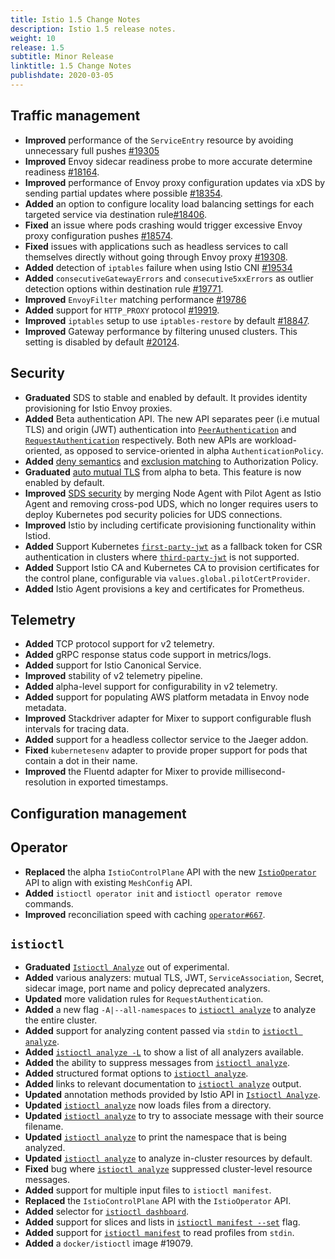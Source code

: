```yaml
---
title: Istio 1.5 Change Notes
description: Istio 1.5 release notes.
weight: 10
release: 1.5
subtitle: Minor Release
linktitle: 1.5 Change Notes
publishdate: 2020-03-05
---
```


## Traffic management

- **Improved** performance of the `ServiceEntry` resource by avoiding unnecessary full pushes [#19305](https://github.com/istio/istio/pull/19305)
- **Improved** Envoy sidecar readiness probe to more accurate determine readiness [#18164](https://github.com/istio/istio/pull/18164).
- **Improved** performance of Envoy proxy configuration updates via xDS by sending partial updates where possible [#18354](https://github.com/istio/istio/pull/18354).
- **Added** an option to configure locality load balancing settings for each targeted service via destination rule[#18406](https://github.com/istio/istio/pull/18406).
- **Fixed** an issue where pods crashing would trigger excessive Envoy proxy configuration pushes [#18574](https://github.com/istio/istio/pull/18574).
- **Fixed** issues with applications such as headless services to call themselves directly without going through Envoy proxy [#19308](https://github.com/istio/istio/pull/19308).
- **Added** detection of `iptables` failure when using Istio CNI [#19534](https://github.com/istio/istio/pull/19534)
- **Added** `consecutiveGatewayErrors` and `consecutive5xxErrors` as outlier detection options within destination rule [#19771](https://github.com/istio/istio/pull/19771).
- **Improved** `EnvoyFilter` matching performance [#19786](https://github.com/istio/istio/pull/19786)
- **Added** support for `HTTP_PROXY` protocol [#19919](https://github.com/istio/istio/pull/19919).
- **Improved** `iptables` setup to use `iptables-restore` by default [#18847](https://github.com/istio/istio/pull/18847).
- **Improved** Gateway performance by filtering unused clusters. This setting is disabled by default [#20124](https://github.com/istio/istio/pull/20124).

## Security

- **Graduated** SDS to stable and enabled by default. It provides identity provisioning for Istio Envoy proxies.
- **Added** Beta authentication API. The new API separates peer (i.e mutual TLS) and origin (JWT) authentication into [`PeerAuthentication`](https://github.com/istio/api/blob/master/security/v1beta1/peer_authentication.proto) and [`RequestAuthentication`](https://github.com/istio/api/blob/master/security/v1beta1/request_authentication.proto) respectively. Both new APIs are workload-oriented, as opposed to service-oriented in alpha `AuthenticationPolicy`.
- **Added** [deny semantics](/pt-br/docs/tasks/security/authorization/authz-deny) and [exclusion matching](/pt-br/docs/concepts/security/#exclusion-matching) to Authorization Policy.
- **Graduated** [auto mutual TLS](/pt-br/docs/tasks/security/authentication/authn-policy/#auto-mutual-tls) from alpha to beta. This feature is now enabled by default.
- **Improved** [SDS security](https://www.envoyproxy.io/docs/envoy/latest/configuration/security/secret) by merging Node Agent with Pilot Agent as Istio Agent and removing cross-pod UDS, which no longer requires users to deploy Kubernetes pod security policies for UDS connections.
- **Improved** Istio by including certificate provisioning functionality within Istiod.
- **Added** Support Kubernetes [`first-party-jwt`](https://kubernetes.io/docs/reference/access-authn-authz/authentication/#service-account-tokens) as a fallback token for CSR authentication in clusters where [`third-party-jwt`](https://kubernetes.io/docs/tasks/configure-pod-container/configure-service-account/#service-account-token-volume-projection) is not supported.
- **Added** Support Istio CA and Kubernetes CA to provision certificates for the control plane, configurable via `values.global.pilotCertProvider`.
- **Added** Istio Agent provisions a key and certificates for Prometheus.

## Telemetry

- **Added** TCP protocol support for v2 telemetry.
- **Added** gRPC response status code support in metrics/logs.
- **Added** support for Istio Canonical Service.
- **Improved** stability of v2 telemetry pipeline.
- **Added** alpha-level support for configurability in v2 telemetry.
- **Added** support for populating AWS platform metadata in Envoy node metadata.
- **Improved** Stackdriver adapter for Mixer to support configurable flush intervals for tracing data.
- **Added** support for a headless collector service to the Jaeger addon.
- **Fixed** `kubernetesenv` adapter to provide proper support for pods that contain a dot in their name.
- **Improved** the Fluentd adapter for Mixer to provide millisecond-resolution in exported timestamps.

## Configuration management

## Operator

- **Replaced** the alpha `IstioControlPlane` API with the new [`IstioOperator`](/pt-br/docs/reference/config/istio.operator.v1alpha1/) API to align with existing `MeshConfig` API.
- **Added** `istioctl operator init` and `istioctl operator remove` commands.
- **Improved** reconciliation speed with caching [`operator#667`](https://github.com/istio/operator/pull/667).

## `istioctl`

- **Graduated** [`Istioctl Analyze`](/pt-br/docs/ops/diagnostic-tools/istioctl-analyze/) out of experimental.
- **Added** various analyzers: mutual TLS, JWT, `ServiceAssociation`, Secret, sidecar image, port name and policy deprecated analyzers.
- **Updated** more validation rules for `RequestAuthentication`.
- **Added** a new flag `-A|--all-namespaces` to [`istioctl analyze`](/pt-br/docs/ops/diagnostic-tools/istioctl-analyze/) to analyze the entire cluster.
- **Added** support for analyzing content passed via `stdin` to [`istioctl analyze`](/pt-br/docs/ops/diagnostic-tools/istioctl-analyze/).
- **Added** [`istioctl analyze -L`](/pt-br/docs/ops/diagnostic-tools/istioctl-analyze/) to show a list of all analyzers available.
- **Added** the ability to suppress messages from [`istioctl analyze`](/pt-br/docs/ops/diagnostic-tools/istioctl-analyze/).
- **Added** structured format options to [`istioctl analyze`](/pt-br/docs/ops/diagnostic-tools/istioctl-analyze/).
- **Added** links to relevant documentation to [`istioctl analyze`](/pt-br/docs/ops/diagnostic-tools/istioctl-analyze/) output.
- **Updated** annotation methods provided by Istio API in [`Istioctl Analyze`](/pt-br/docs/ops/diagnostic-tools/istioctl-analyze/).
- **Updated** [`istioctl analyze`](/pt-br/docs/ops/diagnostic-tools/istioctl-analyze/) now loads files from a directory.
- **Updated** [`istioctl analyze`](/pt-br/docs/ops/diagnostic-tools/istioctl-analyze/) to try to associate message with their source filename.
- **Updated** [`istioctl analyze`](/pt-br/docs/ops/diagnostic-tools/istioctl-analyze/) to print the namespace that is being analyzed.
- **Updated** [`istioctl analyze`](/pt-br/docs/ops/diagnostic-tools/istioctl-analyze/) to analyze in-cluster resources by default.
- **Fixed** bug where [`istioctl analyze`](/pt-br/docs/ops/diagnostic-tools/istioctl-analyze/) suppressed cluster-level resource messages.
- **Added** support for multiple input files to `istioctl manifest`.
- **Replaced** the `IstioControlPlane` API with the `IstioOperator` API.
- **Added** selector for [`istioctl dashboard`](/pt-br/docs/reference/commands/istioctl/#istioctl-dashboard).
- **Added** support for slices and lists in [`istioctl manifest --set`](/pt-br/docs/reference/commands/istioctl/#istioctl-manifest) flag.
- **Added** support for [`istioctl manifest`](/pt-br/docs/reference/commands/istioctl/#istioctl-manifest) to read profiles from `stdin`.
- **Added** a `docker/istioctl` image #19079.

